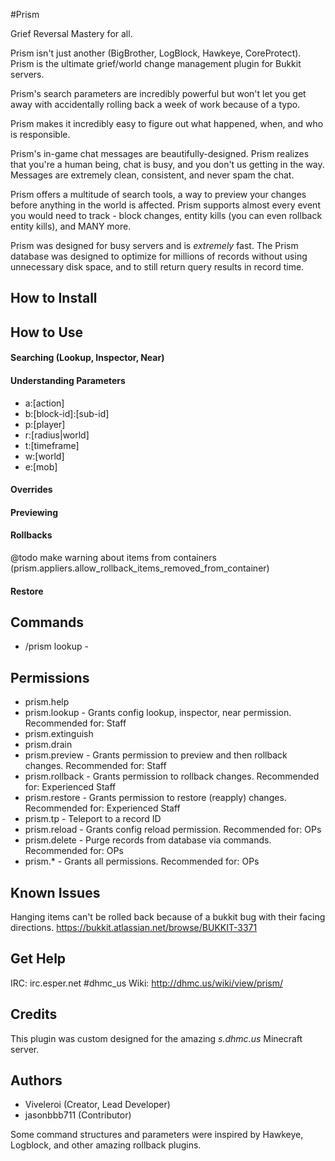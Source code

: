 #Prism

Grief Reversal Mastery for all.

Prism isn't just another (BigBrother, LogBlock, Hawkeye, CoreProtect). Prism is the ultimate grief/world change management plugin for Bukkit servers.

Prism's search parameters are incredibly powerful but won't let you get away with accidentally rolling back a week of work because of a typo.

Prism makes it incredibly easy to figure out what happened, when, and who is responsible.

Prism's in-game chat messages are beautifully-designed. Prism realizes that you're a human being, chat is busy, and you don't us getting in the way. Messages are extremely clean, consistent, and never spam the chat.

Prism offers a multitude of search tools, a way to preview your changes before anything in the world is affected. Prism supports almost every event you would need to track - block changes, entity kills (you can even rollback entity kills), and MANY more.

Prism was designed for busy servers and is *extremely* fast. The Prism database was designed to optimize for millions of records without using unnecessary disk space, and to still return query results in record time.



## How to Install
	

## How to Use


#### Searching (Lookup, Inspector, Near)

#### Understanding Parameters

- a:[action]
- b:[block-id]:[sub-id]
- p:[player]
- r:[radius|world]
- t:[timeframe]
- w:[world]
- e:[mob]

#### Overrides

#### Previewing

#### Rollbacks

@todo make warning about items from containers (prism.appliers.allow_rollback_items_removed_from_container)

#### Restore




## Commands

- /prism lookup - 

## Permissions

- prism.help
- prism.lookup - Grants config lookup, inspector, near permission. Recommended for: Staff
- prism.extinguish
- prism.drain
- prism.preview - Grants permission to preview and then rollback changes. Recommended for: Staff
- prism.rollback - Grants permission to rollback changes. Recommended for: Experienced Staff
- prism.restore - Grants permission to restore (reapply) changes. Recommended for: Experienced Staff       
- prism.tp - Teleport to a record ID
- prism.reload - Grants config reload permission. Recommended for: OPs
- prism.delete - Purge records from database via commands. Recommended for: OPs
- prism.* - Grants all permissions. Recommended for: OPs

## Known Issues

Hanging items can't be rolled back because of a bukkit bug with their facing directions.
https://bukkit.atlassian.net/browse/BUKKIT-3371

          
## Get Help

IRC: irc.esper.net #dhmc_us
Wiki: http://dhmc.us/wiki/view/prism/          
           
## Credits

This plugin was custom designed for the amazing *s.dhmc.us* Minecraft server.


## Authors

- Viveleroi (Creator, Lead Developer)
- jasonbbb711 (Contributor)

Some command structures and parameters were inspired by Hawkeye, Logblock, and other amazing rollback plugins.